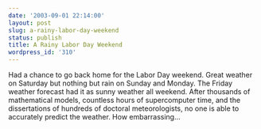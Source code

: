 ```yaml
---
date: '2003-09-01 22:14:00'
layout: post
slug: a-rainy-labor-day-weekend
status: publish
title: A Rainy Labor Day Weekend
wordpress_id: '310'
---
```


Had a chance to go back home for the Labor Day weekend. Great weather on Saturday but nothing but rain on Sunday and Monday. The Friday weather forecast had it as sunny weather all weekend. After thousands of mathematical models, countless hours of supercomputer time, and the dissertations of hundreds of doctoral meteorologists, no one is able to accurately predict the weather. How embarrassing...

